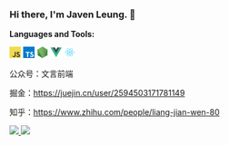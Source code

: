 ### Hi there, I'm Javen Leung. 👋

<!--
**avennn/avennn** is a ✨ _special_ ✨ repository because its `README.md` (this file) appears on your GitHub profile.

Here are some ideas to get you started:

- 🔭 I’m currently working on ...
- 🌱 I’m currently learning ...
- 👯 I’m looking to collaborate on ...
- 🤔 I’m looking for help with ...
- 💬 Ask me about ...
- 📫 How to reach me: ...
- 😄 Pronouns: ...
- ⚡ Fun fact: ...
-->
**Languages and Tools:**  

<code><img height="20" src="https://raw.githubusercontent.com/github/explore/80688e429a7d4ef2fca1e82350fe8e3517d3494d/topics/javascript/javascript.png"></code>
<code><img height="20" src="https://raw.githubusercontent.com/github/explore/80688e429a7d4ef2fca1e82350fe8e3517d3494d/topics/typescript/typescript.png"></code>
<code><img height="20" src="https://raw.githubusercontent.com/github/explore/80688e429a7d4ef2fca1e82350fe8e3517d3494d/topics/nodejs/nodejs.png"></code>
<code><img height="20" src="https://raw.githubusercontent.com/github/explore/80688e429a7d4ef2fca1e82350fe8e3517d3494d/topics/vue/vue.png"></code>
<code><img height="20" src="https://raw.githubusercontent.com/github/explore/80688e429a7d4ef2fca1e82350fe8e3517d3494d/topics/react/react.png"></code>

<p>公众号：文言前端</p>
<p>掘金：<a href="https://juejin.cn/user/2594503171781149">https://juejin.cn/user/2594503171781149</a></p>
<p>知乎：<a href="https://www.zhihu.com/people/liang-jian-wen-80">https://www.zhihu.com/people/liang-jian-wen-80</a></p>

<a href="https://github.com/avennn">
  <img src="https://github-readme-stats.vercel.app/api?username=avennn&show_icons=true" />
</a>
<a href="https://github.com/avennn">
  <img src="https://github-readme-stats.vercel.app/api/top-langs/?username=avennn" />
</a>
